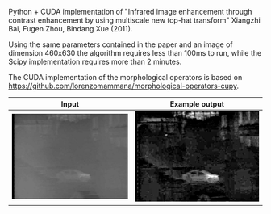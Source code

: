 Python + CUDA implementation of "Infrared image enhancement through contrast enhancement by using multiscale new top-hat transform" Xiangzhi Bai, Fugen Zhou, Bindang Xue (2011).

Using the same parameters contained in the paper and an image of dimension 460x630 the algorithm requires less than 100ms to run, while the Scipy implementation requires more than 2 minutes.

The CUDA implementation of the morphological operators is based on https://github.com/lorenzomammana/morphological-operators-cupy.

Input           |  Example output
:-------------------------:|:-------------------------:
![](01.jpg)  |  ![](01_out.jpg)
